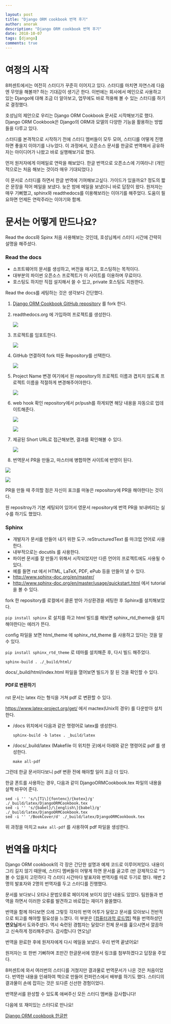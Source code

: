```yaml
---

layout: post
title: "Django ORM cookbook 번역 후기"
author: anorak
description: "Django ORM cookbook 번역 후기"
date: 2018-10-07
tags: [django]
comments: true
---
```




# 여정의 시작

8퍼센트에서는 여전히 스터디가 꾸준히 이어지고 있다. 스터디를 마치면 자연스레 다음엔 무엇을 해볼까? 하는 기대감이 생기곤 한다. 이번에는 회사에서 메인으로 사용하고 있는 Django에 대해 조금 더 알아보고, 업무에도 바로 적용해 볼 수 있는 스터디를 하기로 결정했다.

호성님의 제안으로 우리는 Django ORM Cookbook 문서로 시작해보기로 했다. Django ORM Cookbook은 Django의 ORM과 모델의 다양한 기능을 활용하는 방법들을 다루고 있다.  

스터디를 본격적으로 시작하기 전에 스터디 멤버들이 모두 모여, 스터디를 어떻게 진행하면 좋을지 이야기를 나누었다. 이 과정에서, 오픈소스 문서를 한글로 번역해서 공유하자는 아이디어가 나왔고 바로 실행해보기로 했다.



먼저 원저자에게 이메일로 연락을 해보았다. 한글 번역으로 오픈소스에 기여라니! (개인적으로는 처음 해보는 것이라 매우 기대되었다.)

이 문서로 스터디를 하면서 한글 번역에 기여해보고싶다. 가이드가 있을까요? 정도의 짧은 문장을 적어 메일을 보냈다. 늦은 밤에 메일을 보냈더니 바로 답장이 왔다. 원저자는 매우 기뻐했고, sphinx와 readthedocs를 이용해보라는 이야기를 해주었다. 도움이 필요하면 언제든 연락주라는 이야기와 함께.



# 문서는 어떻게 만드나요?

Read the docs와 Spinx 처음 사용해보는 것인데, 호성님께서 스터디 시간에 간략히 설명을 해주셨다. 



### Read the docs

- 소프트웨어의 문서를 생성하고, 버전을 매기고, 호스팅하는 목적이다.
- 대부분의 파이썬 오픈소스 프로젝트가 이 사이트를 이용하며 무료이다.
- 호스팅도 하지만 직접 설지해서 쓸 수 있고, private 호스팅도 지원한다.



Read the docs를 세팅하는 것은 생각보다 간단했다.

1. [Django ORM Cookbook GitHub repository](<https://github.com/agiliq/django-orm-cookbook>) 를 fork 한다.

2. readthedocs.org 에 가입하여 프로젝트를 생성한다.



   ![](../images/orm_1_my_project.png)

3. 프로젝트를 임포트한다.

   ![](../images/orm_2_import.png)

4. GitHub 연결하여 fork 떠둔 Repository를 선택한다.

   ![](../images/orm_4_choose_repo.png)

5. Project Name 변경
   여기에서 원 repository의 프로젝트 이름과 겹치지 않도록 프로젝트 이름을 적절하게 변경해주어야한다.

   ![](../images/orm_5_project_set.png)

6. web hook 확인
   repository에서 pr/push를 하게되면 해당 내용을 자동으로 업데이트해준다.

   ![](../images/orm_6_incoming_webhook.png)

   ![](../images/orm_7_web_hook.png)

7. 제공된 Short URL로 접근해보면, 결과를 확인해볼 수 있다.

   ![](../images/orm_8_get_url.png)


8. 번역문서 PR을 만들고, 마스터에 병합하면 사이트에 반영이 된다.

![](../images/orm_9_pr.png)

![](../images/orm_10_check.png)

PR을 만들 때 주의할 점은 자신이 포크를 떠놓은 repository에 PR을 해야한다는 것이다.

원 repositroy가 기본 세팅되어 있어서 영문서 repository에 번역 PR을 보내버리는 실수를 하기도 했었다. 



### Sphinx

- 개발자가 문서를 만들어 내기 위한 도구. reStructuredText 를 마크업 언어로 사용한다.
- 내부적으로는 docutils 를 사용한다. 
- 파이썬 문서를 잘 만들기 위해서 시작되었지만 다른 언어의 프로젝트에도 사용될 수 있다. 
- 예를 들면 rst 에서 HTML, LaTeX, PDF, ePub 등을 만들어 낼 수 있다.
- <http://www.sphinx-doc.org/en/master/>
- <http://www.sphinx-doc.org/en/master/usage/quickstart.html> 에서 tutorial 을 볼 수 있다.



fork 한 repository를 로컬에서 클론 받아 가상환경을 세팅한 후 Sphinx를 설치해보았다.

`pip install sphinx` 로 설치를 하고 html 빌드를 해보면 sphinx_rtd_theme을 설치해야한다는 에러가 뜬다.

config 파일을 보면 html_theme 에  sphinx_rtd_theme 를 사용하고 있다는 것을 알 수 있다.

`pip install sphinx_rtd_theme` 로 테마를 설치해준 후, 다시 빌드 해주었다.

```
sphinx-build . ./_build/html/
```

docs/_build/html/index.html 파일을 열어보면 빌드가 잘 된 것을 확인할 수 있다.



#### PDF로 변환하기

rst 문서는 latex 라는 형식을 거쳐 pdf 로 변환할 수 있다.



https://www.latex-project.org/get/ 에서 mactex(Unix의 경우) 를 다운받아 설치한다.

- /docs 위치에서 다음과 같은 명령어로 latex를 생성한다.

  `sphinx-build -b latex . _build/latex`

- /docs/_build/latex (Makefile 이 위치한 곳)에서 아래와 같은 명령어로 pdf 를 생성한다.

  `make all-pdf`



그런데 한글 문서이다보니 pdf 변환 전에 해야할 일이 조금 더 있다. 

한글 폰트를 사용하는 경우, 다음과 같이 DjangoORMCookbook.tex 파일의 내용을 살짝 바꾸어 준다.

```
sed -i '' 's/\[T1\]{fontenc}/{kotex}/g' ./_build/latex/DjangoORMCookbook.tex
sed -i '' 's/{babel}/\[english\]{babel}/g' ./_build/latex/DjangoORMCookbook.tex
sed -i '' '/BookCover/d' ./_build/latex/DjangoORMCookbook.tex
```

위 과정을 마치고 `make all-pdf` 를 사용하여 pdf 파일을 생성한다. 




# 번역을 마치다

Django ORM cookbook의 각 장은 간단한 설명과 예제 코드로 이루어져있다. 내용이 그리 길지 않기 때문에, 스터디 멤버들이 어떻게 하면 문서를 골고루 (반 강제적으로 ^^) 볼 수 있을지 고민하다 각 스터디 시간마다 발표자와 번역자를 따로 두기로 했다. 매번 2명의 발표자와 2명의 번역자를 두고 스터디를 진행했다.

문서를 보다보니 오타나 문법오류로 페이지에 보이지 않던 내용도 있었다. 팀원들과 번역을 하면서 이러한 오류를 발견하고 바로잡는 재미가 쏠쏠했다.

번역을 함께 하다보면 으레 그렇듯 각자의 번역 어투가 달랐고 문서를 모아보니 전반적으로 퇴고를 해야할 필요성을 느꼈다. 이 부분은 [[컴퓨터과학 로드맵\]](http://www.aladin.co.kr/shop/wproduct.aspx?ItemId=141042179) 책을 번역하셨던 **연오님**께서 도와주셨다. 역시 숙련된 경험자는 달랐다! 전체 문서를 훑으시면서 깔끔하고 신속하게 정리해주셨다. 감사합니다 연오님!



번역을 완료한 후에 원저자에게 다시 메일을 보냈다. 우리 번역 끝냈어요! 

원저자는 또 한번 기뻐하며 조만간 한글문서에 영문서 링크를 첨부하겠다고 답장을 주었다. 



8퍼센트에 와서 여러번의 스터디를 거쳤지만 결과물로 번역문서가 나온 것은 처음이었다. 번역한 내용을 인쇄하여 책으로 만들어 컨퍼런스에서 배부를 하기도 했다. 스터디의 결과물이 손에 잡히는 것은 또다른 신선한 경험이었다.



번역문서를 완성할 수 있도록 애써주신 모든 스터디 멤버들 감사합니다! 

다음에 또 재미있는 스터디로 만나요!



[Django ORM cookbook 한글판](https://django-orm-cookbook-ko.readthedocs.io/en/latest/)